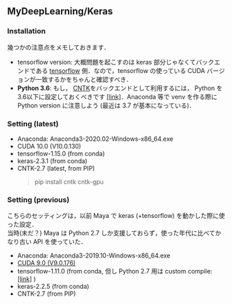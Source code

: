 ## MyDeepLearning/Keras

### Installation

幾つかの注意点をメモしておきます．  

- tensorflow version: 大概問題を起こすのは keras 部分じゃなくてバックエンドである [tensorflow] 側．なので，tensorflow の使っている CUDA バージョンが一致するかをちゃんと確認すべき．  
- **Python 3.6**: もし， [CNTK]をバックエンドとして利用するには， Python を3.6以下に設定しておくべきです [[link]](https://github.com/microsoft/CNTK/issues/3522)．Anaconda 等で venv を作る際に Python version に注意しよう (最近は 3.7 が基本になっている)．  

[tensorflow]:https://www.tensorflow.org/guide/versions
[CNTK]:https://docs.microsoft.com/en-us/cognitive-toolkit/

### Setting (latest)

- Anaconda: Anaconda3-2020.02-Windows-x86_64.exe  
- CUDA 10.0 (V10.0.130)  
- tensorflow-1.15.0 (from conda)  
- keras-2.3.1 (from conda)  
- CNTK-2.7 (latest, from PIP)  
    > pip install cntk cntk-gpu  

### Setting (previous)

こちらのセッティングは，以前 Maya で keras (+tensorflow) を動かした際に使った設定．  
当時(未だ？) Maya は Python 2.7 しか支援しておらず，使った年代に比べてかなり古い API を使っていた．  

- Anaconda: Anaconda3-2019.10-Windows-x86_64.exe  
- [CUDA 9.0 (V9.0.176)](https://developer.nvidia.com/cuda-90-download-archive)  
- tensorflow-1.11.0 (from conda, 但し Python 2.7 用は custom compile: [[link]](https://bitbucket.org/stnoh/maya-pythonpackages) )  
- keras-2.2.5 (from conda)  
- CNTK-2.7 (from PIP)  
